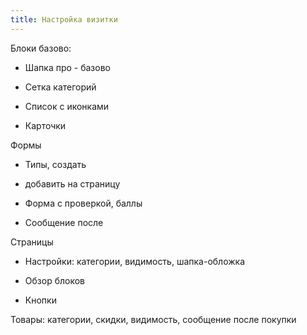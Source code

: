 ```yaml
---
title: Настройка визитки
---
```


Блоки базово:

-  Шапка про - базово

-  Сетка категорий

-  Список с иконками

-  Карточки

Формы

-  Типы, создать

-  добавить на страницу

-  Форма с проверкой, баллы

-  Сообщение после

Страницы

-  Настройки: категории, видимость, шапка-обложка

-  Обзор блоков

-  Кнопки

Товары: категории, скидки, видимость, сообщение после покупки